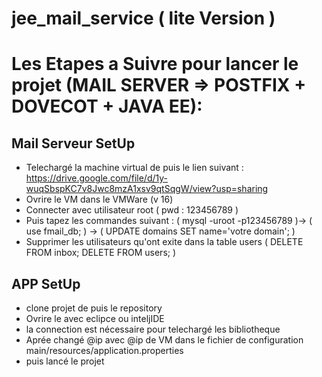 # jee_mail_service ( lite Version )
# Les Etapes a Suivre pour lancer le projet (MAIL SERVER => POSTFIX + DOVECOT + JAVA EE):
## Mail Serveur SetUp
- Telechargé la machine virtual de puis le lien suivant : https://drive.google.com/file/d/1y-wuqSbspKC7v8Jwc8mzA1xsv9qtSqgW/view?usp=sharing
- Ovrire le VM dans le VMWare (v 16)
- Connecter avec utilisateur root ( pwd : 123456789 )
- Puis tapez les commandes suivant : ( mysql -uroot -p123456789 )-> ( use fmail_db; ) -> ( UPDATE domains SET name='votre domain'; )
- Supprimer les utilisateurs qu'ont exite dans la table users ( DELETE FROM inbox; DELETE FROM users; )
## APP SetUp
- clone projet de puis le repository
- Ovrire le avec eclipce ou inteljIDE
- la connection est nécessaire pour telechargé les bibliotheque
- Aprée changé @ip avec @ip de VM dans le fichier de configuration main/resources/application.properties
- puis lancé le projet
